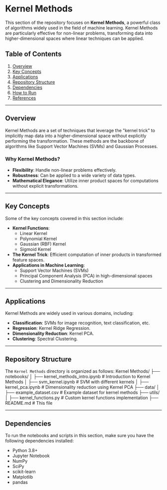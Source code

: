 # Kernel Methods

This section of the repository focuses on **Kernel Methods**, a powerful class of algorithms widely used in the field of machine learning. Kernel Methods are particularly effective for non-linear problems, transforming data into higher-dimensional spaces where linear techniques can be applied.

## Table of Contents

1. [Overview](#overview)
2. [Key Concepts](#key-concepts)
3. [Applications](#applications)
4. [Repository Structure](#repository-structure)
5. [Dependencies](#dependencies)
6. [How to Run](#how-to-run)
7. [References](#references)

---

## Overview

Kernel Methods are a set of techniques that leverage the "kernel trick" to implicitly map data into a higher-dimensional space without explicitly performing the transformation. These methods are the backbone of algorithms like Support Vector Machines (SVMs) and Gaussian Processes.

### Why Kernel Methods?

- **Flexibility**: Handle non-linear problems effectively.
- **Robustness**: Can be applied to a wide variety of data types.
- **Mathematical Elegance**: Utilize inner product spaces for computations without explicit transformations.

---

## Key Concepts

Some of the key concepts covered in this section include:

- **Kernel Functions**:
  - Linear Kernel
  - Polynomial Kernel
  - Gaussian (RBF) Kernel
  - Sigmoid Kernel
- **The Kernel Trick**: Efficient computation of inner products in transformed feature spaces.
- **Applications in Machine Learning**:
  - Support Vector Machines (SVMs)
  - Principal Component Analysis (PCA) in high-dimensional spaces
  - Clustering and Dimensionality Reduction

---

## Applications

Kernel Methods are widely used in various domains, including:

- **Classification**: SVMs for image recognition, text classification, etc.
- **Regression**: Kernel Ridge Regression.
- **Dimensionality Reduction**: Kernel PCA.
- **Clustering**: Spectral Clustering.

---

## Repository Structure

The `Kernel Methods` directory is organized as follows:
Kernel Methods/ ├── notebooks/ │ ├── kernel_methods_intro.ipynb # Introduction to Kernel Methods │ ├── svm_kernel.ipynb # SVM with different kernels │ ├── kernel_pca.ipynb # Dimensionality reduction using Kernel PCA ├── data/ │ ├── example_dataset.csv # Example dataset for kernel methods ├── utils/ │ ├── kernel_functions.py # Custom kernel functions implementation ├── README.md # This file


---

## Dependencies

To run the notebooks and scripts in this section, make sure you have the following dependencies installed:

- Python 3.8+
- Jupyter Notebook
- NumPy
- SciPy
- scikit-learn
- Matplotlib
- pandas

